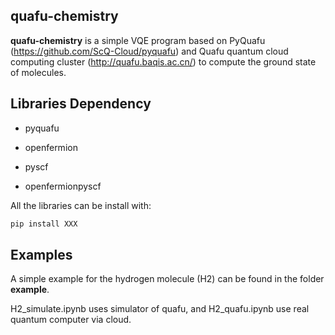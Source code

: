 ## quafu-chemistry

**quafu-chemistry** is a simple VQE program based on PyQuafu (https://github.com/ScQ-Cloud/pyquafu) and Quafu quantum cloud computing cluster (http://quafu.baqis.ac.cn/) to compute the ground state of molecules.

## Libraries Dependency

* pyquafu

* openfermion

* pyscf

* openfermionpyscf

All the libraries can be install with:

```bash
pip install XXX
```

## Examples

A simple example for the hydrogen molecule (H2) can be found in the folder **example**. 

H2_simulate.ipynb uses simulator of quafu, and H2_quafu.ipynb use real quantum computer via cloud.
